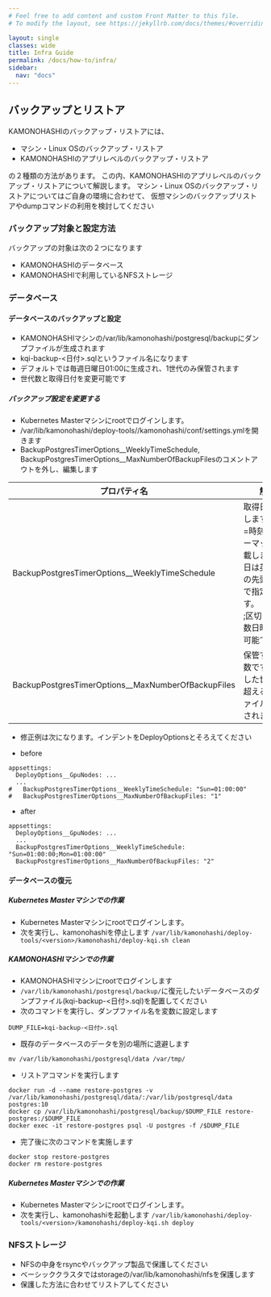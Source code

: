 ```yaml
---
# Feel free to add content and custom Front Matter to this file.
# To modify the layout, see https://jekyllrb.com/docs/themes/#overriding-theme-defaults

layout: single
classes: wide
title: Infra Guide
permalink: /docs/how-to/infra/
sidebar:
  nav: "docs"
---
```


## バックアップとリストア

KAMONOHASHIのバックアップ・リストアには、
* マシン・Linux OSのバックアップ・リストア
* KAMONOHASHIのアプリレベルのバックアップ・リストア

の２種類の方法があります。
この内、KAMONOHASHIのアプリレベルのバックアップ・リストアについて解説します。
マシン・Linux OSのバックアップ・リストアについてはご自身の環境に合わせて、
仮想マシンのバックアップリストアやdumpコマンドの利用を検討してください

### バックアップ対象と設定方法
バックアップの対象は次の２つになります
* KAMONOHASHIのデータベース
* KAMONOHASHIで利用しているNFSストレージ


### データベース

#### データベースのバックアップと設定
* KAMONOHASHIマシンの/var/lib/kamonohashi/postgresql/backupにダンプファイルが生成されます
* kqi-backup-<日付>.sqlというファイル名になります
* デフォルトでは毎週日曜日01:00に生成され、1世代のみ保管されます
* 世代数と取得日付を変更可能です

##### バックアップ設定を変更する

* Kubernetes Masterマシンにrootでログインします。
* /var/lib/kamonohashi/deploy-tools/<version>/kamonohashi/conf/settings.ymlを開きます
* BackupPostgresTimerOptions__WeeklyTimeSchedule, BackupPostgresTimerOptions__MaxNumberOfBackupFilesのコメントアウトを外し、編集します

|プロパティ名|解説　　　　　|設定例|
|---|-------------|---|
|BackupPostgresTimerOptions__WeeklyTimeSchedule|取得日を指定します。曜日=時刻のフォーマットで記載します。曜日は英語表記の先頭3文字で指定します。<br>;区切りで複数日時を指定可能です|"Sun=01:00:00;Mon=01:00:00"|
|BackupPostgresTimerOptions__MaxNumberOfBackupFiles|保管する世代数です。指定した世代数を超える古いファイルは削除されます<br>|"2"|

* 修正例は次になります。インデントをDeployOptionsとそろえてください

* before

```
appsettings:
  DeployOptions__GpuNodes: ...
  ...
#   BackupPostgresTimerOptions__WeeklyTimeSchedule: "Sun=01:00:00"
#   BackupPostgresTimerOptions__MaxNumberOfBackupFiles: "1"
```

* after

```
appsettings:
  DeployOptions__GpuNodes: ...
  ...
  BackupPostgresTimerOptions__WeeklyTimeSchedule: "Sun=01:00:00;Mon=01:00:00"
  BackupPostgresTimerOptions__MaxNumberOfBackupFiles: "2"
```

#### データベースの復元
##### Kubernetes Masterマシンでの作業
* Kubernetes Masterマシンにrootでログインします。
* 次を実行し、kamonohashiを停止します
`/var/lib/kamonohashi/deploy-tools/<version>/kamonohashi/deploy-kqi.sh clean`

##### KAMONOHASHIマシンでの作業
* KAMONOHASHIマシンにrootでログインします
* `/var/lib/kamonohashi/postgresql/backup/`に復元したいデータベースのダンプファイル(kqi-backup-<日付>.sql)を配置してください
* 次のコマンドを実行し、ダンプファイル名を変数に設定します

```
DUMP_FILE=kqi-backup-<日付>.sql
```

* 既存のデータベースのデータを別の場所に退避します

```
mv /var/lib/kamonohashi/postgresql/data /var/tmp/
```

* リストアコマンドを実行します

```
docker run -d --name restore-postgres -v /var/lib/kamonohashi/postgresql/data/:/var/lib/postgresql/data postgres:10
docker cp /var/lib/kamonohashi/postgresql/backup/$DUMP_FILE restore-postgres:/$DUMP_FILE
docker exec -it restore-postgres psql -U postgres -f /$DUMP_FILE
```

* 完了後に次のコマンドを実施します

```
docker stop restore-postgres
docker rm restore-postgres
```

##### Kubernetes Masterマシンでの作業
* Kubernetes Masterマシンにrootでログインします。
* 次を実行し、kamonohashiを起動します
`/var/lib/kamonohashi/deploy-tools/<version>/kamonohashi/deploy-kqi.sh deploy`


### NFSストレージ
* NFSの中身をrsyncやバックアップ製品で保護してください
* ベーシッククラスタではstorageの/var/lib/kamonohashi/nfsを保護します
* 保護した方法に合わせてリストアしてください
